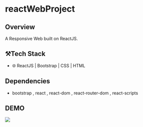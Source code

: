 # reactWebProject

## Overview

A Responsive Web built on ReactJS.


## ⚒️Tech Stack

- 🌐 ReactJS | Bootstrap | CSS | HTML


## Dependencies 

- bootstrap , react , react-dom , react-router-dom , react-scripts


## DEMO

<img src="https://imgflip.com/gif/6mbpq0">





